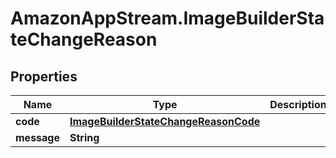 # AmazonAppStream.ImageBuilderStateChangeReason

## Properties

Name | Type | Description | Notes
------------ | ------------- | ------------- | -------------
**code** | [**ImageBuilderStateChangeReasonCode**](ImageBuilderStateChangeReasonCode.md) |  | [optional] 
**message** | **String** |  | [optional] 


